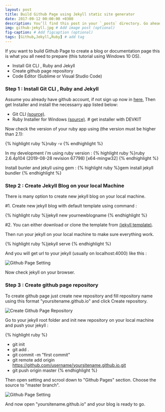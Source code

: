 ```yaml
---
layout: post
title: Build Github Page using Jekyll static site generator
date: 2017-09-12 00:00:00 +0300
description: You’ll find this post in your `_posts` directory. Go ahead and edit it and re-build the site to see your changes. # Add post description (optional)
img: github-jekyll.jpg # Add image post (optional)
fig-caption: # Add figcaption (optional)
tags: [Github,Jekyll,Ruby] # add tag
---
```


If you want to build Github Page to create a blog or documentation page this is what you all need to prepare (this tutorial using Windows 10 OS).
* Install Git CLI , Ruby and Jekyll
* Create github page repository
* Code Editor (Sublime or Visual Studio Code)

### Step 1 : Install Git CLI , Ruby and Jekyll

Assume you already have github account, if not sign up now in [here](http://github.com), Then get Installer and install the necessarry app listed below:
* Git CLI [(source)](https://git-scm.com/downloads).
* Ruby Installer for Windows [(source)](https://rubyinstaller.org/downloads/). # get installer with DEVKIT

Now check the version of your ruby app using (the version must be higher than 2.1):

{% highlight ruby %}ruby -v {% endhighlight %}

In my development i'm using ruby version :
{% highlight ruby %}ruby 2.6.4p104 (2019-08-28 revision 67798) [x64-mingw32] {% endhighlight %}

Install bunler and jekyll using gem :
{% highlight ruby %}gem install jekyll bundler {% endhighlight %}

### Step 2 : Create Jekyll Blog on your local Machine

There is many option to create new jekyll blog on your local machine.

#1. Create new jekyll blog with default template using command :

{% highlight ruby %}jekyll new yournewblogname {% endhighlight %}

#2. You can either download or clone the template from [(jekyll template)](https://jekyllthemes.io/).

Then run your jekyll on your local machine to make sure everything work.

{% highlight ruby %}jekyll serve {% endhighlight %}

And you will get url to your jekyll (usually on localhost:4000) like this :

![Github Page Setting]({{site.baseurl}}/assets/img/github_page/jekyll-serve.jpg)

Now check jekyll on your browser.

### Step 3 : Create github page repository

To create github page just create new repository and fill repository name using this format "yoursitename.github.io" and click Create repository.

![Create Github Page Repository]({{site.baseurl}}/assets/img/github_page/create-repo.jpg)

Go to your jekyll root folder and init new repository on your local machine and push your jekyll :

{% highlight ruby %}
* git init
* git add .
* git commit -m "first commit"
* git remote add origin https://github.com/username/yoursitename.github.io.git
* git push origin master
{% endhighlight %}

Then open setting and scrool down to "Github Pages" section. Choose the source to "master branch".

![Github Page Setting]({{site.baseurl}}/assets/img/github_page/github-pages-setting.jpg)

And now open "yoursitename.github.io" and your blog is ready to go.
